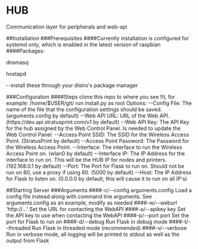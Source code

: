 # HUB
Communication layer for peripherals and web-api

##Installation
###Prerequisites
####Currently installation is configured for systemd only, which is enabled in the latest version of raspbian
####Packages:
<p>dnsmasq</p>
hostapd</p>
<p>    --install these through your distro's package manager</p>
###Configuration
####Steps
clone this repo to where you see fit, for example: /home/$USER/git/
run install.py as root
Options:
    --Config File:
        The name of the file that the configuration settings should be saved. (arguments.config by default)
    --Web API URL:
        URL of the Web API. (https://dev.api.stratusprint.com/v1 by default)
    --Web API Key:
        The API Key for the hub assigned by the Web Control Panel. Is needed to update the Web Control Panel.
    --Access Point SSID:
        The SSID for the Wireless Access Point. (StratusPrint by default)
    --Access Point Password:
        The Password for the Wireless Access Point.
    --Interface:
        The interface to run the Wireless Access Point on. (wlan0 by default)
    --Interface IP:
        The IP Address for the interface to run on. This will be the HUB IP for nodes and printers. (192.168.0.1 by default)
    --Port:
        The Port for Flask to run on. Should not be run on 80, use a proxy if using 80. (5000 by default)
    --Host:
        The IP Address for Flask to listen on. (0.0.0.0 by default, this will cause it to run on all IP's)

##Starting Server
###Arguments
####-c/--config arguments.config
Load a config file instead along with command line arguments. See arguments.config as an example, modify as needed
####-w/--weburl 'http://...'
Set the URL for contacting the WebAPI
####-a/--apikey key
Set the API key to use when contacting the WebAPI
####-p/--port port
Set the port for Flask to run on
####-d/--debug
Run Flask in debug mode
####-t/--threaded
Run Flask in threaded mode (recommended)
####-v/--verbose
Run in verbose mode, all logging will be printed to stdout as well as the output from Flask
